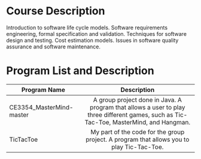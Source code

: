 # Course Description
Introduction to software life cycle models. Software requirements engineering, formal specification
and validation. Techniques for software design and testing. Cost estimation models. Issues in software quality 
assurance and software maintenance.

# Program List and Description 

| Program Name                         | Description   |       
| ------------------------------------ |:--------------------:| 
| CE3354_MasterMind-master             | A group project done in Java. A program that allows a user to play three different games, such as Tic-Tac-Toe, MasterMind, and Hangman.| 
| TicTacToe                             | My part of the code for the group project. A program that allows you to play Tic-Tac-Toe.     |   

